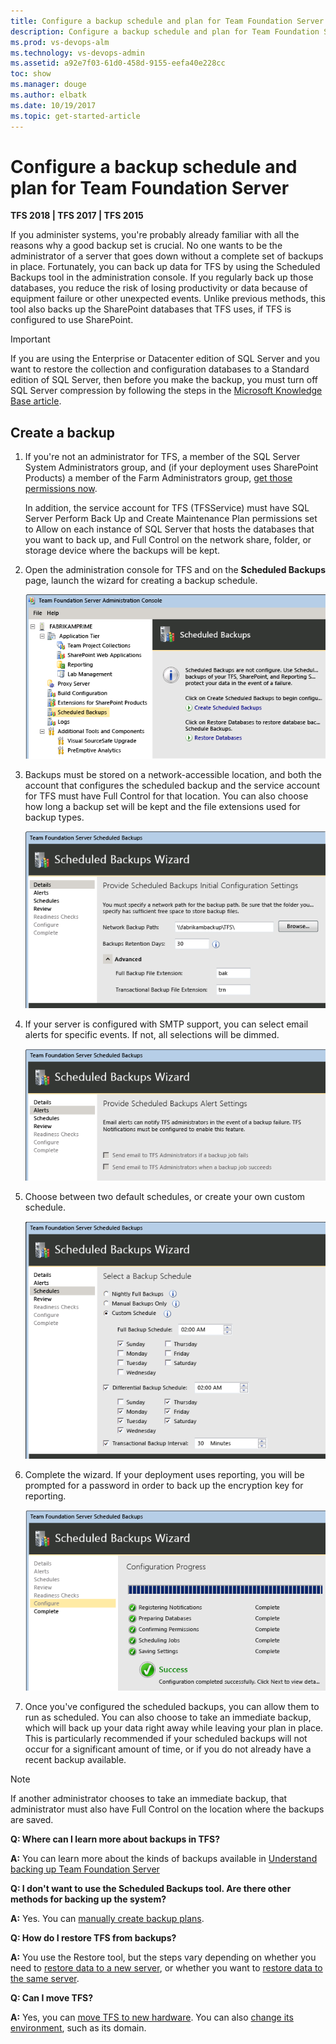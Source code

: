 ```yaml
---
title: Configure a backup schedule and plan for Team Foundation Server
description: Configure a backup schedule and plan for Team Foundation Server
ms.prod: vs-devops-alm
ms.technology: vs-devops-admin
ms.assetid: a92e7f03-61d0-458d-9155-eefa40e228cc
toc: show
ms.manager: douge
ms.author: elbatk
ms.date: 10/19/2017
ms.topic: get-started-article
---
```


[//]: # (monikerRange: '>= tfs-2015 < vsts')

# Configure a backup schedule and plan for Team Foundation Server

**TFS 2018 | TFS 2017 | TFS 2015**

If you administer systems, you're probably already familiar with all the
reasons why a good backup set is crucial. No one wants to be the
administrator of a server that goes down without a complete set of
backups in place. Fortunately, you can back up data for TFS by using the
Scheduled Backups tool in the administration console. If you regularly
back up those databases, you reduce the risk of losing productivity or
data because of equipment failure or other unexpected events. Unlike
previous methods, this tool also backs up the SharePoint databases that
TFS uses, if TFS is configured to use SharePoint.

> [!Important]
> If you are using the Enterprise or Datacenter edition of SQL Server and
> you want to restore the collection and configuration databases to a
> Standard edition of SQL Server, then before you make the backup, you
> must turn off SQL Server compression by following the steps in the
> [Microsoft Knowledge Base article](http://go.microsoft.com/fwlink/?LinkId=253758).


## Create a backup

1.  If you're not an administrator for TFS, a member of the SQL Server
    System Administrators group, and (if your deployment uses
    SharePoint Products) a member of the Farm Administrators group, [get
    those permissions
    now](../../add-administrator-tfs.md).

    In addition, the service account for TFS (TFSService) must have SQL
    Server Perform Back Up and Create Maintenance Plan permissions set
    to Allow on each instance of SQL Server that hosts the databases
    that you want to back up, and Full Control on the network share,
    folder, or storage device where the backups will be kept.

2.  Open the administration console for TFS and on the **Scheduled Backups** page, launch the wizard for
    creating a backup schedule.

    ![The Schedule Backups node in the console](../_img/console-sched-backup.png)

3.  Backups must be stored on a network-accessible location, and both
    the account that configures the scheduled backup and the service
    account for TFS must have Full Control for that location. You can
    also choose how long a backup set will be kept and the file
    extensions used for backup types.

    ![Specify the network path for the backups](../_img/sched-backup-wiz-network-paths.png)

4.  If your server is configured with SMTP support, you can select email
    alerts for specific events. If not, all selections will be dimmed.

    ![Alerts are only available if SMTP is configured](../_img/sched-backup-wiz-alerts.png)

5.  Choose between two default schedules, or create your own
    custom schedule.

    ![Choose a preconfigured or custom schedule](../_img/sched-backup-wiz-preconfig.png)

6.  Complete the wizard. If your deployment uses reporting, you will be
    prompted for a password in order to back up the encryption key
    for reporting.

    ![The wizard confirms success](../_img/sched-backup-wiz-confirm.png)

7.  Once you've configured the scheduled backups, you can allow them
    to run as scheduled. You can also choose to take an immediate
    backup, which will back up your data right away while leaving your
    plan in place. This is particularly recommended if your scheduled
    backups will not occur for a significant amount of time, or if you
    do not already have a recent backup available.

> [!Note]
> If another administrator chooses to take an immediate backup, that 
> administrator must also have Full Control on the location where the
> backups are saved.                                                 

**Q: Where can I learn more about backups in TFS?**

**A:** You can learn more about the kinds of
backups available in [Understand backing up Team Foundation Server](backup-db-architecture.md)

**Q: I don't want to use the Scheduled Backups tool. Are there other methods for backing up the system?**

**A:** Yes. You can [manually create backup plans](manually-backup-tfs.md).

**Q: How do I restore TFS from backups?**

**A:** You use the Restore tool, but the steps
vary depending on whether you need to [restore data to a new server](tut-single-svr-home.md), or whether
you want to [restore data to the same server](restore-data-same-location.md).

**Q: Can I move TFS?**

**A:** Yes, you can [move TFS to new hardware](../move-clone-hardware.md). You can
also [change its environment](../move-across-domains.md), such as
its domain.
